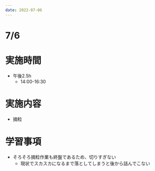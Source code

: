 ```yaml
---
date: 2022-07-06
---
```

# 7/6
# 実施時間
- 午後2.5h
    - 14:00-16:30
# 実施内容
- 摘粒
# 学習事項
- そろそろ摘粒作業も終盤であるため、切りすぎない
    - 現状でスカスカになるまで落としてしまうと後から詰んでこない